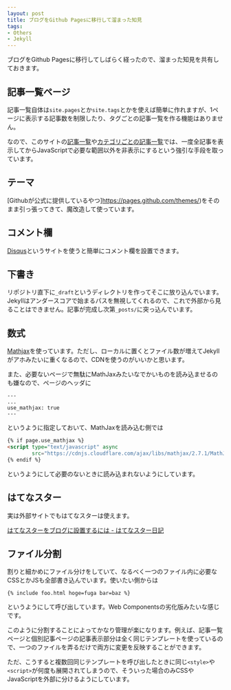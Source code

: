 ```yaml
---
layout: post
title: ブログをGithub Pagesに移行して溜まった知見
tags:
- Others
- Jekyll
---
```


ブログをGithub Pagesに移行してしばらく経ったので、溜まった知見を共有しておきます。

## 記事一覧ページ
記事一覧自体は`site.pages`とか`site.tags`とかを使えば簡単に作れますが、1ページに表示する記事数を制限したり、タグごとの記事一覧を作る機能はありません。

なので、このサイトの[記事一覧](/articles.html)や[カテゴリごとの記事一覧](/articles.html#Haskell)では、一度全記事を表示してからJavaScriptで必要な範囲以外を非表示にするという強引な手段を取っています。

## テーマ
[Githubが公式に提供しているやつ]https://pages.github.com/themes/)をそのまま引っ張ってきて、魔改造して使っています。

## コメント欄
[Disqus](https://disqus.com/)というサイトを使うと簡単にコメント欄を設置できます。

## 下書き
リポジトリ直下に`_draft`というディレクトリを作ってそこに放り込んでいます。Jekyllはアンダースコアで始まるパスを無視してくれるので、これで外部から見ることはできません。記事が完成し次第`_posts/`に突っ込んでいます。

## 数式
[Mathjax](https://www.mathjax.org/)を使っています。ただし、ローカルに置くとファイル数が増えてJekyllがアホみたいに重くなるので、CDNを使うのがいいかと思います。

また、必要ないページで無駄にMathJaxみたいなでかいものを読み込ませるのも嫌なので、ページのヘッダに

```
---
...
use_mathjax: true
---
```

というように指定しておいて、MathJaxを読み込む側では

``` html
{% if page.use_mathjax %}
<script type="text/javascript" async
        src="https://cdnjs.cloudflare.com/ajax/libs/mathjax/2.7.1/MathJax.js?config=TeX-AMS_CHTML"></script>
{% endif %}
```

というようにして必要のないときに読み込まれないようにしています。

## はてなスター
実は外部サイトでもはてなスターは使えます。

[はてなスターをブログに設置するには - はてなスター日記](http://d.hatena.ne.jp/hatenastar/20070707)

## ファイル分割
割りと細かめにファイル分けをしていて、なるべく一つのファイル内に必要なCSSとかJSも全部書き込んでいます。使いたい側からは

```
{% include foo.html hoge=fuga bar=baz %}
```

というようにして呼び出しています。Web Componentsの劣化版みたいな感じです。

このように分割することによってかなり管理が楽になります。例えば、記事一覧ページと個別記事ページの記事表示部分は全く同じテンプレートを使っているので、一つのファイルを弄るだけで両方に変更を反映することができます。

ただ、こうすると複数回同じテンプレートを呼び出したときに同じ`<style>`や`<script>`が何度も展開されてしまうので、そういった場合のみCSSやJavaScriptを外部に分けるようにしています。